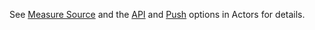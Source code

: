 See <a href='actors.html#measure-source'>Measure Source</a> and the <a href='actors.html#api-option'>API</a> and <a href='actors.html#push-option'>Push</a> options in Actors for details.